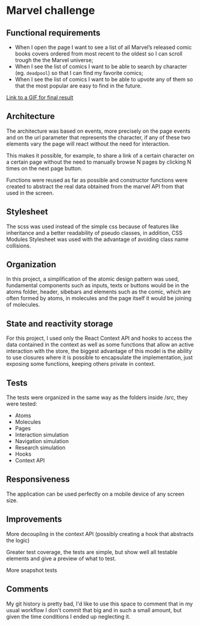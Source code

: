 # Marvel challenge

## Functional requirements

- When I open the page I want to see a list of all Marvel’s released comic books covers ordered from most recent to the oldest so I can scroll trough the the Marvel universe;
- When I see the list of comics I want to be able to search by character (eg. `deadpool`) so that I can find my favorite comics;
- When I see the list of comics I want to be able to upvote any of them so that the most popular are easy to find in the future.

[Link to a GIF for final result](https://i.imgur.com/zhk7jjE.gif)

## Architecture

The architecture was based on events, more precisely on the page events and on the url parameter that represents the character, if any of these two elements vary the page will react without the need for interaction.

This makes it possible, for example, to share a link of a certain character on a certain page without the need to manually browse N pages by clicking N times on the next page button.

Functions were reused as far as possible and constructor functions were created to abstract the real data obtained from the marvel API from that used in the screen.

## Stylesheet

The scss was used instead of the simple css because of features like inheritance and a better readability of pseudo classes, in addition, CSS Modules Stylesheet was used with the advantage of avoiding class name collisions.

## Organization

In this project, a simplification of the atomic design pattern was used, fundamental components such as inputs, texts or buttons would be in the atoms folder, header, sibebars and elements such as the comic, which are often formed by atoms, in molecules and the page itself it would be joining of molecules.

## State and reactivity storage

For this project, I used only the React Context API and hooks to access the data contained in the context as well as some functions that allow an active interaction with the store, the biggest advantage of this model is the ability to use closures where it is possible to encapsulate the implementation, just exposing some functions, keeping others private in context.

## Tests

The tests were organized in the same way as the folders inside /src, they were tested:
- Atoms
- Molecules
- Pages
- Interaction simulation
- Navigation simulation
- Research simulation
- Hooks
- Context API

## Responsiveness

The application can be used perfectly on a mobile device of any screen size.

## Improvements

More decoupling in the context API (possibly creating a hook that abstracts the logic)

Greater test coverage, the tests are simple, but show well all testable elements and give a preview of what to test.

More snapshot tests

## Comments

My git history is pretty bad, I'd like to use this space to comment that in my usual workflow I don't commit that big and in such a small amount, but given the time conditions I ended up neglecting it.
